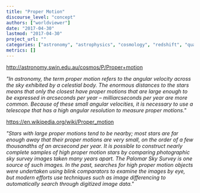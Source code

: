 ```yaml
---
title: "Proper Motion"
discourse_level: "concept"
authors: ["worldviewer"]
date: "2017-04-30"
lastmod: "2017-04-30"
project_url: ""
categories: ["astronomy", "astrophysics", "cosmology", "redshift", "quasars", "halton arp", "proper motion"]
metrics: []
---
```


http://astronomy.swin.edu.au/cosmos/P/Proper+motion

_"In astronomy, the term proper motion refers to the angular velocity across the sky exhibited by a celestial body. The enormous distances to the stars means that only the closest have proper motions that are large enough to be expressed in arcseconds per year – milliarcseconds per year are more common. Because of these small angular velocities, it is necessary to use a telescope that has a high angular resolution to measure proper motions."_

https://en.wikipedia.org/wiki/Proper_motion

_"Stars with large proper motions tend to be nearby; most stars are far enough away that their proper motions are very small, on the order of a few thousandths of an arcsecond per year. It is possible to construct nearly complete samples of high proper motion stars by comparing photographic sky survey images taken many years apart. The Palomar Sky Survey is one source of such images. In the past, searches for high proper motion objects were undertaken using blink comparators to examine the images by eye, but modern efforts use techniques such as image differencing to automatically search through digitized image data."_